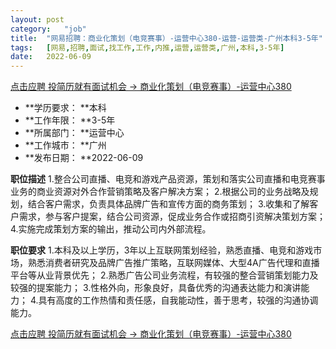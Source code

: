 ```yaml
---
layout:	post
category:	"job"
title:	"网易招聘：商业化策划（电竞赛事）-运营中心380-运营-运营类-广州本科3-5年"
tags:	[网易,招聘,面试,找工作,工作,内推,运营,运营类,广州,本科,3-5年]
date:	2022-06-09
---
```


[点击应聘 投简历就有面试机会 -> 商业化策划（电竞赛事）-运营中心380](http://mobile.bole.netease.com/bole/boleDetail?id=26605&employeeId=346f03c3cda5f04c&key=all)



- **学历要求： **本科
- **工作年限： **3-5年
- **所属部门： **运营中心
- **工作城市： **广州
- **发布日期： **2022-06-09



**职位描述**
1.整合公司直播、电竞和游戏产品资源，策划和落实公司直播和电竞赛事业务的商业资源对外合作营销策略及客户解决方案； 
2.根据公司的业务战略及规划，结合客户需求，负责具体品牌广告和宣传方面的商务策划； 
3.收集和了解客户需求，参与客户提案，结合公司资源，促成业务合作或招商引资解决策划方案； 
4.实施完成策划方案的输出，推动公司内外部流程。





**职位要求**
1.本科及以上学历，3年以上互联网策划经验，熟悉直播、电竞和游戏市场，熟悉消费者研究及品牌广告推广策略，互联网媒体、大型4A广告代理和直播平台等从业背景优先； 
2.熟悉广告公司业务流程，有较强的整合营销策划能力及较强的提案能力；
3.性格外向，形象良好，具备优秀的沟通表达能力和演讲能力； 
4.具有高度的工作热情和责任感，自我能动性，善于思考，较强的沟通协调能力。



[点击应聘 投简历就有面试机会 -> 商业化策划（电竞赛事）-运营中心380](http://mobile.bole.netease.com/bole/boleDetail?id=26605&employeeId=346f03c3cda5f04c&key=all)